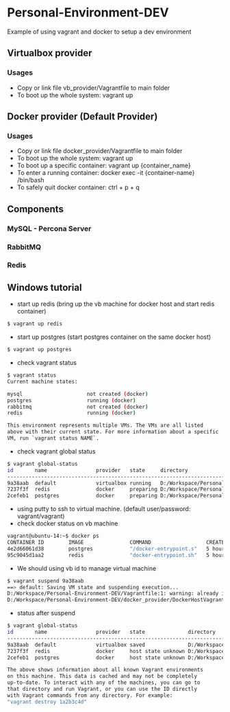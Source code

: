 # Personal-Environment-DEV

Example of using vagrant and docker to setup a dev environment

## Virtualbox provider

### Usages

- Copy or link file vb_provider/Vagrantfile to main folder
- To boot up the whole system: vagrant up

## Docker provider (Default Provider)

### Usages

- Copy or link file docker_provider/Vagrantfile to main folder
- To boot up the whole system: vagrant up
- To boot up a specific container: vagrant up {container_name}
- To enter a running container: docker exec -it {container-name} /bin/bash
- To safely quit docker container: ctrl + p + q

## Components

### MySQL - Percona Server

### RabbitMQ

### Redis

## Windows tutorial

- start up redis (bring up the vb machine for docker host and start redis container)
```bash
$ vagrant up redis
```
- start up postgres (start postgres container on the same docker host)
```bash
$ vagrant up postgres
```
- check vagrant status
```bash
$ vagrant status
Current machine states:

mysql                     not created (docker)
postgres                  running (docker)
rabbitmq                  not created (docker)
redis                     running (docker)

This environment represents multiple VMs. The VMs are all listed
above with their current state. For more information about a specific
VM, run `vagrant status NAME`.
```
- check vagrant global status
```bash
$ vagrant global-status
id       name                provider   state     directory
-----------------------------------------------------------------------------------------------------------------
9a38aab  default             virtualbox running   D:/Workspace/Personal-Environment-DEV/docker_provider
7237f3f  redis               docker     preparing D:/Workspace/Personal-Environment-DEV
2cefeb1  postgres            docker     preparing D:/Workspace/Personal-Environment-DEV
```
- using putty to ssh to virtual machine. (default user/password: vagrant/vagrant)
- check docker status on vb machine
```bash
vagrant@ubuntu-14:~$ docker ps
CONTAINER ID        IMAGE               COMMAND                  CREATED             STATUS              PORTS                    NAMES
4e2d66061d38        postgres            "/docker-entrypoint.s"   5 hours ago         Up 5 hours          0.0.0.0:5432->5432/tcp   postgres
95c9045d1aa2        redis               "docker-entrypoint.sh"   5 hours ago         Up 5 hours          0.0.0.0:6379->6379/tcp   redis
```
- We should using vb id to manage virtual machine
```bash
$ vagrant suspend 9a38aab
==> default: Saving VM state and suspending execution...
D:/Workspace/Personal-Environment-DEV/Vagrantfile:1: warning: already initialized constant VAGRANTFILE_API_VERSION
D:/Workspace/Personal-Environment-DEV/docker_provider/DockerHostVagrantfile:4: warning: previous definition of VAGRANTFILE_API_VERSION was here
```
- status after suspend
```bash
$ vagrant global-status
id       name                provider   state              directory
--------------------------------------------------------------------------------------------------------------------------
9a38aab  default             virtualbox saved              D:/Workspace/Personal-Environment-DEV/docker_provider
7237f3f  redis               docker     host state unknown D:/Workspace/Personal-Environment-DEV
2cefeb1  postgres            docker     host state unknown D:/Workspace/Personal-Environment-DEV

The above shows information about all known Vagrant environments
on this machine. This data is cached and may not be completely
up-to-date. To interact with any of the machines, you can go to
that directory and run Vagrant, or you can use the ID directly
with Vagrant commands from any directory. For example:
"vagrant destroy 1a2b3c4d"
```